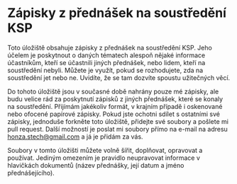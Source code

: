 # Zápisky z přednášek na soustředění KSP 
Toto úložiště obsahuje zápisky z přednášek na soustředění KSP. Jeho účelem je poskytnout o daných tématech alespoň nějaké informace účastníkům, kteří se účastnili jiných přednášek, nebo lidem, kteří na soustředění nebyli. Můžete je využít, pokud se rozhodujete, zda na soustředění jet nebo ne. Uvidíte, že se tam dozvíte spoustu užitečných věcí.

Do tohoto úložiště jsou v současné době nahrány pouze mé zápisky, ale budu velice rád za poskytnutí zápisků z jiných přednášek, které se konaly na soustředění. Přijímám jakékoliv formát, v krajním případě i oskenované nebo ofocené papírové zápisky. Pokud jste ochotni sdílet s ostatními své zápisky, jednoduše forkněte toto úložiště, přidejte své soubory a pošlete mi pull request. Další možností je poslat mi soubory přímo na e-mail na adresu honza.stech@gmail.com a já je přidám za vás.

Soubory v tomto úložišti můžete volně šířit, doplňovat, opravovat a používat. Jediným omezením je pravidlo neupravovat informace v hlavičkách dokumentů (název přednášky, její datum a jméno přednášejícího).
